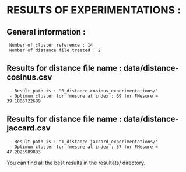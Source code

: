 # RESULTS OF EXPERIMENTATIONS :
## General information :
	 Number of cluster reference : 14 
	 Number of distance file treated : 2 
## Results for distance file name : data/distance-cosinus.csv 
	 - Result path is : "0_distance-cosinus_experimentations/" 
	 - Optimum cluster for fmesure at index : 69 for FMesure = 39.1806722689 
## Results for distance file name : data/distance-jaccard.csv 
	 - Result path is : "1_distance-jaccard_experimentations/" 
	 - Optimum cluster for fmesure at index : 57 for FMesure = 47.2025989883 
You can find all the best results in the resultats/ directory.
